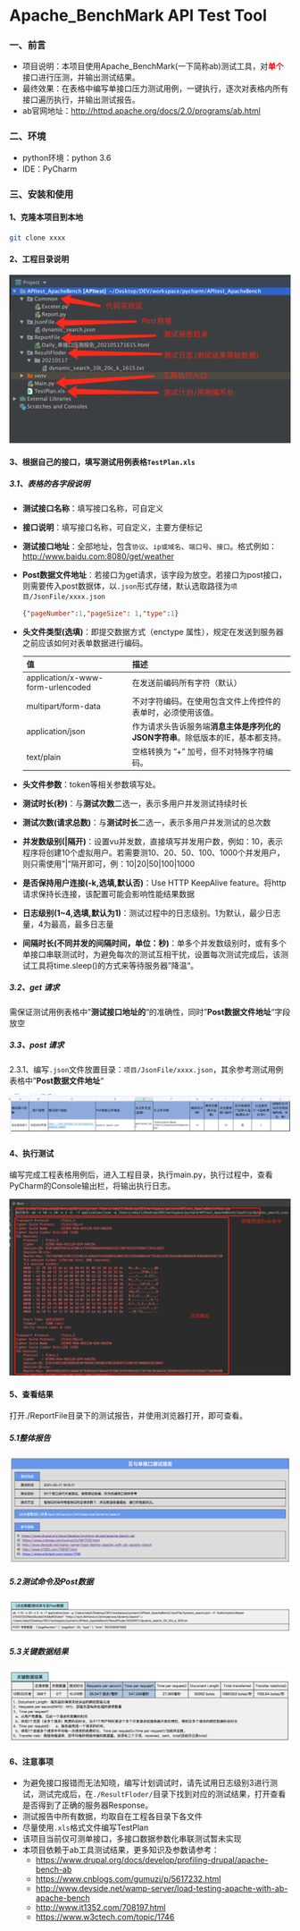 



# Apache_BenchMark API Test Tool

### 一、前言

- 项目说明：本项目使用Apache_BenchMark(一下简称ab)测试工具，对<font color='red'>**单个**</font>接口进行压测，并输出测试结果。
- 最终效果：在表格中编写单接口压力测试用例，一键执行，逐次对表格内所有接口遍历执行，并输出测试报告。
- ab官网地址：http://httpd.apache.org/docs/2.0/programs/ab.html

### 二、环境

- python环境：python 3.6 
- IDE：PyCharm

### 三、安装和使用

#### 1、克隆本项目到本地

```bash
git clone xxxx
```

#### 2、工程目录说明

![image-20210517162639388](./ReadMe/image-20210517162639388.png)

#### 3、根据自己的接口，填写测试用例表格`TestPlan.xls`

##### 3.1、表格的各字段说明

- **测试接口名称**：填写接口名称，可自定义

- **接口说明**：填写接口名称，可自定义，主要方便标记

- **测试接口地址**：全部地址，包含`协议`、`ip或域名`、`端口号`、`接口`。格式例如：http://www.baidu.com:8080/get/weather

- **Post数据文件地址**：若接口为get请求，该字段为放空。若接口为post接口，则需要传入post数据体，以`.json`形式存储，默认选取路径为`项目/JsonFile/xxxx.json`

  ```json
  {"pageNumber":1,"pageSize": 1,"type":1}
  ```

- **头文件类型(选填)**：即提交数据方式（enctype 属性），规定在发送到服务器之前应该如何对表单数据进行编码。

  | 值                                | 描述                                                         |
  | --------------------------------- | ------------------------------------------------------------ |
  | application/x-www-form-urlencoded | 在发送前编码所有字符（默认）                                 |
  | multipart/form-data               | 不对字符编码。在使用包含文件上传控件的表单时，必须使用该值。 |
  | application/json                  | 作为请求头告诉服务端**消息主体是序列化的JSON字符串**。除低版本的IE，基本都支持。 |
  | text/plain                        | 空格转换为 “+” 加号，但不对特殊字符编码。                    |

- **头文件参数**：token等相关参数填写处。

- **测试时长(秒)**：与**测试次数**二选一，表示多用户并发测试持续时长

- **测试次数(请求总数)**：与**测试时长**二选一，表示多用户并发测试的总次数

- **并发数级别(|隔开)**：设置vu并发数，直接填写并发用户数，例如：10，表示程序将创建10个虚拟用户。若需要测10、20、50、100、1000个并发用户，则只需使用”|“隔开即可，例：10|20|50|100|1000

- **是否保持用户连接(-k,选填,默认否)**：Use HTTP KeepAlive feature。将http请求保持长连接，该配置可能会影响性能结果数据

- **日志级别(1~4,选填,默认为1)**：测试过程中的日志级别。1为默认，最少日志量，4为最高，最多日志量

- **间隔时长(不同并发的间隔时间，单位：秒)**：单多个并发数级别时，或有多个单接口串联测试时，为避免每次的测试互相干扰，设置每次测试完成后，该测试工具将time.sleep()的方式来等待服务器”降温“。

##### 3.2、get 请求

需保证测试用例表格中”**测试接口地址的**“的准确性，同时”**Post数据文件地址**“字段放空

##### 3.3、post 请求

2.3.1、编写`.json`文件放置目录：`项目/JsonFile/xxxx.json`，其余参考测试用例表格中”**Post数据文件地址**“

![image-20210517161841845](./ReadMe/image-20210517161841845.png)

#### 4、执行测试

编写完成工程表格用例后，进入工程目录，执行main.py，执行过程中，查看PyCharm的Console输出栏，将输出执行日志。

![image-20210517161643974](./ReadMe/image-20210517161643974.png)

#### 5、查看结果

打开./ReportFile目录下的测试报告，并使用浏览器打开，即可查看。

##### 5.1整体报告

![image-20210517162834373](./ReadMe/image-20210517162834373.png)



##### 5.2测试命令及Post数据

![image-20210517162930333](./ReadMe/image-20210517162930333.png)



##### 5.3关键数据结果

![image-20210517162947831](./ReadMe/image-20210517162947831.png)

#### 6、注意事项

- 为避免接口报错而无法知晓，编写计划调试时，请先试用日志级别3进行测试，测试完成后，在`./ResultFloder/`目录下找到对应的测试结果，打开查看是否得到了正确的服务器Response。
- 测试报告中所有数据，均取自在工程各目录下各文件
- 尽量使用`.xls`格式文件编写TestPlan
- 该项目当前仅可测单接口，多接口数据参数化串联测试暂未实现
- 本项目依赖于ab工具测试结果，更多知识及参数请参考：
  - https://www.drupal.org/docs/develop/profiling-drupal/apache-bench-ab
  - https://www.cnblogs.com/gumuzi/p/5617232.html
  - http://www.devside.net/wamp-server/load-testing-apache-with-ab-apache-bench
  - http://www.it1352.com/708197.html
  - https://www.w3ctech.com/topic/1746





